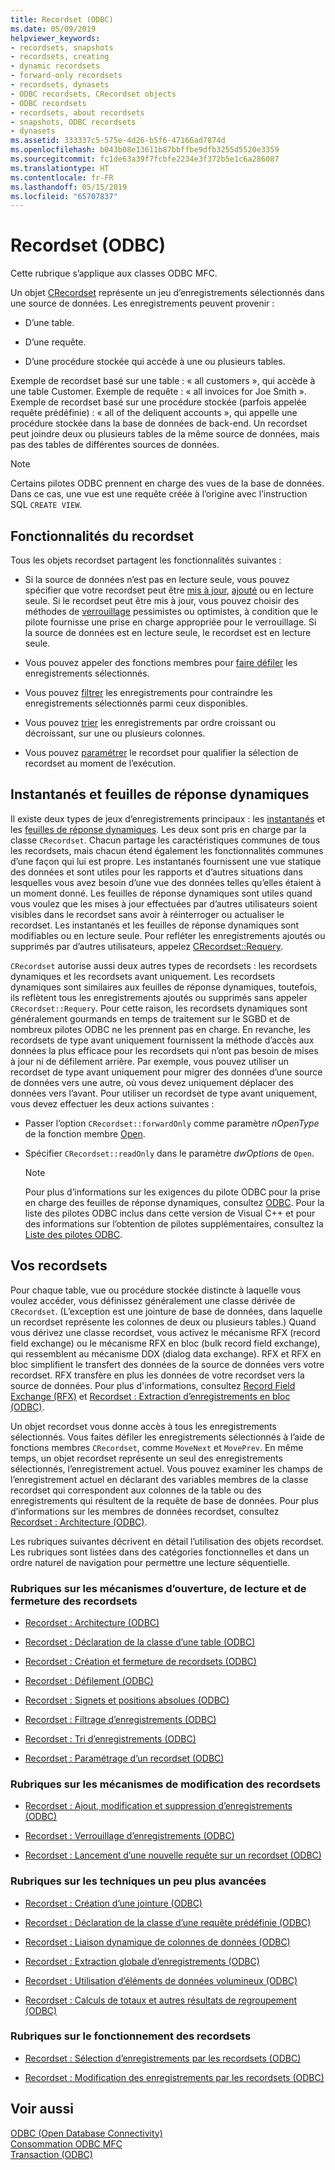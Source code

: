 ```yaml
---
title: Recordset (ODBC)
ms.date: 05/09/2019
helpviewer_keywords:
- recordsets, snapshots
- recordsets, creating
- dynamic recordsets
- forward-only recordsets
- recordsets, dynasets
- ODBC recordsets, CRecordset objects
- ODBC recordsets
- recordsets, about recordsets
- snapshots, ODBC recordsets
- dynasets
ms.assetid: 333337c5-575e-4d26-b5f6-47166ad7874d
ms.openlocfilehash: b043b08e13611b87bbffbe9dfb3255d5520e3359
ms.sourcegitcommit: fc1de63a39f7fcbfe2234e3f372b5e1c6a286087
ms.translationtype: HT
ms.contentlocale: fr-FR
ms.lasthandoff: 05/15/2019
ms.locfileid: "65707837"
---
```

# <a name="recordset-odbc"></a>Recordset (ODBC)

Cette rubrique s’applique aux classes ODBC MFC.

Un objet [CRecordset](../../mfc/reference/crecordset-class.md) représente un jeu d’enregistrements sélectionnés dans une source de données. Les enregistrements peuvent provenir :

- D’une table.

- D’une requête.

- D’une procédure stockée qui accède à une ou plusieurs tables.

Exemple de recordset basé sur une table : « all customers », qui accède à une table Customer. Exemple de requête : « all invoices for Joe Smith ». Exemple de recordset basé sur une procédure stockée (parfois appelée requête prédéfinie) : « all of the deliquent accounts », qui appelle une procédure stockée dans la base de données de back-end. Un recordset peut joindre deux ou plusieurs tables de la même source de données, mais pas des tables de différentes sources de données.

> [!NOTE]
>  Certains pilotes ODBC prennent en charge des vues de la base de données. Dans ce cas, une vue est une requête créée à l’origine avec l’instruction SQL `CREATE VIEW`.

##  <a name="_core_recordset_capabilities"></a> Fonctionnalités du recordset

Tous les objets recordset partagent les fonctionnalités suivantes :

- Si la source de données n’est pas en lecture seule, vous pouvez spécifier que votre recordset peut être [mis à jour](../../data/odbc/recordset-adding-updating-and-deleting-records-odbc.md), [ajouté](../../data/odbc/recordset-adding-updating-and-deleting-records-odbc.md) ou en lecture seule. Si le recordset peut être mis à jour, vous pouvez choisir des méthodes de [verrouillage](../../data/odbc/recordset-locking-records-odbc.md) pessimistes ou optimistes, à condition que le pilote fournisse une prise en charge appropriée pour le verrouillage. Si la source de données est en lecture seule, le recordset est en lecture seule.

- Vous pouvez appeler des fonctions membres pour [faire défiler](../../data/odbc/recordset-scrolling-odbc.md) les enregistrements sélectionnés.

- Vous pouvez [filtrer](../../data/odbc/recordset-filtering-records-odbc.md) les enregistrements pour contraindre les enregistrements sélectionnés parmi ceux disponibles.

- Vous pouvez [trier](../../data/odbc/recordset-sorting-records-odbc.md) les enregistrements par ordre croissant ou décroissant, sur une ou plusieurs colonnes.

- Vous pouvez [paramétrer](../../data/odbc/recordset-parameterizing-a-recordset-odbc.md) le recordset pour qualifier la sélection de recordset au moment de l’exécution.

##  <a name="_core_snapshots_and_dynasets"></a> Instantanés et feuilles de réponse dynamiques

Il existe deux types de jeux d’enregistrements principaux : les [instantanés](../../data/odbc/snapshot.md) et les [feuilles de réponse dynamiques](../../data/odbc/dynaset.md). Les deux sont pris en charge par la classe `CRecordset`. Chacun partage les caractéristiques communes de tous les recordsets, mais chacun étend également les fonctionnalités communes d’une façon qui lui est propre. Les instantanés fournissent une vue statique des données et sont utiles pour les rapports et d’autres situations dans lesquelles vous avez besoin d’une vue des données telles qu’elles étaient à un moment donné. Les feuilles de réponse dynamiques sont utiles quand vous voulez que les mises à jour effectuées par d’autres utilisateurs soient visibles dans le recordset sans avoir à réinterroger ou actualiser le recordset. Les instantanés et les feuilles de réponse dynamiques sont modifiables ou en lecture seule. Pour refléter les enregistrements ajoutés ou supprimés par d’autres utilisateurs, appelez [CRecordset::Requery](../../mfc/reference/crecordset-class.md#requery).

`CRecordset` autorise aussi deux autres types de recordsets : les recordsets dynamiques et les recordsets avant uniquement. Les recordsets dynamiques sont similaires aux feuilles de réponse dynamiques, toutefois, ils reflètent tous les enregistrements ajoutés ou supprimés sans appeler `CRecordset::Requery`. Pour cette raison, les recordsets dynamiques sont généralement gourmands en temps de traitement sur le SGBD et de nombreux pilotes ODBC ne les prennent pas en charge. En revanche, les recordsets de type avant uniquement fournissent la méthode d’accès aux données la plus efficace pour les recordsets qui n’ont pas besoin de mises à jour ni de défilement arrière. Par exemple, vous pouvez utiliser un recordset de type avant uniquement pour migrer des données d’une source de données vers une autre, où vous devez uniquement déplacer des données vers l’avant. Pour utiliser un recordset de type avant uniquement, vous devez effectuer les deux actions suivantes :

- Passer l’option `CRecordset::forwardOnly` comme paramètre *nOpenType* de la fonction membre [Open](../../mfc/reference/crecordset-class.md#open).

- Spécifier `CRecordset::readOnly` dans le paramètre *dwOptions* de `Open`.

    > [!NOTE]
    >  Pour plus d’informations sur les exigences du pilote ODBC pour la prise en charge des feuilles de réponse dynamiques, consultez [ODBC](../../data/odbc/odbc-basics.md). Pour la liste des pilotes ODBC inclus dans cette version de Visual C++ et pour des informations sur l’obtention de pilotes supplémentaires, consultez la [Liste des pilotes ODBC](../../data/odbc/odbc-driver-list.md).

##  <a name="_core_your_recordsets"></a> Vos recordsets

Pour chaque table, vue ou procédure stockée distincte à laquelle vous voulez accéder, vous définissez généralement une classe dérivée de `CRecordset`. (L’exception est une jointure de base de données, dans laquelle un recordset représente les colonnes de deux ou plusieurs tables.) Quand vous dérivez une classe recordset, vous activez le mécanisme RFX (record field exchange) ou le mécanisme RFX en bloc (bulk record field exchange), qui ressemblent au mécanisme DDX (dialog data exchange). RFX et RFX en bloc simplifient le transfert des données de la source de données vers votre recordset. RFX transfère en plus les données de votre recordset vers la source de données. Pour plus d'informations, consultez [Record Field Exchange (RFX)](../../data/odbc/record-field-exchange-rfx.md) et [Recordset : Extraction d’enregistrements en bloc (ODBC)](../../data/odbc/recordset-fetching-records-in-bulk-odbc.md).

Un objet recordset vous donne accès à tous les enregistrements sélectionnés. Vous faites défiler les enregistrements sélectionnés à l’aide de fonctions membres `CRecordset`, comme `MoveNext` et `MovePrev`. En même temps, un objet recordset représente un seul des enregistrements sélectionnés, l’enregistrement actuel. Vous pouvez examiner les champs de l’enregistrement actuel en déclarant des variables membres de la classe recordset qui correspondent aux colonnes de la table ou des enregistrements qui résultent de la requête de base de données. Pour plus d’informations sur les membres de données recordset, consultez [Recordset : Architecture (ODBC)](../../data/odbc/recordset-architecture-odbc.md).

Les rubriques suivantes décrivent en détail l’utilisation des objets recordset. Les rubriques sont listées dans des catégories fonctionnelles et dans un ordre naturel de navigation pour permettre une lecture séquentielle.

### <a name="topics-about-the-mechanics-of-opening-reading-and-closing-recordsets"></a>Rubriques sur les mécanismes d’ouverture, de lecture et de fermeture des recordsets

- [Recordset : Architecture (ODBC)](../../data/odbc/recordset-architecture-odbc.md)

- [Recordset : Déclaration de la classe d’une table (ODBC)](../../data/odbc/recordset-declaring-a-class-for-a-table-odbc.md)

- [Recordset : Création et fermeture de recordsets (ODBC)](../../data/odbc/recordset-creating-and-closing-recordsets-odbc.md)

- [Recordset : Défilement (ODBC)](../../data/odbc/recordset-scrolling-odbc.md)

- [Recordset : Signets et positions absolues (ODBC)](../../data/odbc/recordset-bookmarks-and-absolute-positions-odbc.md)

- [Recordset : Filtrage d’enregistrements (ODBC)](../../data/odbc/recordset-filtering-records-odbc.md)

- [Recordset : Tri d’enregistrements (ODBC)](../../data/odbc/recordset-sorting-records-odbc.md)

- [Recordset : Paramétrage d’un recordset (ODBC)](../../data/odbc/recordset-parameterizing-a-recordset-odbc.md)

### <a name="topics-about-the-mechanics-of-modifying-recordsets"></a>Rubriques sur les mécanismes de modification des recordsets

- [Recordset : Ajout, modification et suppression d’enregistrements (ODBC)](../../data/odbc/recordset-adding-updating-and-deleting-records-odbc.md)

- [Recordset : Verrouillage d’enregistrements (ODBC)](../../data/odbc/recordset-locking-records-odbc.md)

- [Recordset : Lancement d’une nouvelle requête sur un recordset (ODBC)](../../data/odbc/recordset-requerying-a-recordset-odbc.md)

### <a name="topics-about-somewhat-more-advanced-techniques"></a>Rubriques sur les techniques un peu plus avancées

- [Recordset : Création d’une jointure (ODBC)](../../data/odbc/recordset-performing-a-join-odbc.md)

- [Recordset : Déclaration de la classe d’une requête prédéfinie (ODBC)](../../data/odbc/recordset-declaring-a-class-for-a-predefined-query-odbc.md)

- [Recordset : Liaison dynamique de colonnes de données (ODBC)](../../data/odbc/recordset-dynamically-binding-data-columns-odbc.md)

- [Recordset : Extraction globale d’enregistrements (ODBC)](../../data/odbc/recordset-fetching-records-in-bulk-odbc.md)

- [Recordset : Utilisation d’éléments de données volumineux (ODBC)](../../data/odbc/recordset-working-with-large-data-items-odbc.md)

- [Recordset : Calculs de totaux et autres résultats de regroupement (ODBC)](../../data/odbc/recordset-obtaining-sums-and-other-aggregate-results-odbc.md)

### <a name="topics-about-how-recordsets-work"></a>Rubriques sur le fonctionnement des recordsets

- [Recordset : Sélection d’enregistrements par les recordsets (ODBC)](../../data/odbc/recordset-how-recordsets-select-records-odbc.md)

- [Recordset : Modification des enregistrements par les recordsets (ODBC)](../../data/odbc/recordset-how-recordsets-update-records-odbc.md)

## <a name="see-also"></a>Voir aussi

[ODBC (Open Database Connectivity)](../../data/odbc/open-database-connectivity-odbc.md)<br/>
[Consommation ODBC MFC](../../mfc/reference/adding-an-mfc-odbc-consumer.md)<br/>
[Transaction (ODBC)](../../data/odbc/transaction-odbc.md)